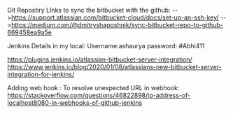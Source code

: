 Git Repostiry LInks to sync the bitbucket with the github:
 -->https://support.atlassian.com/bitbucket-cloud/docs/set-up-an-ssh-key/ 
 -->https://medium.com/@dmitryshaposhnik/sync-bitbucket-repo-to-github-669458ea9a5e
 
Jenkins Details in my local:
Username:ashaurya
password: #Abhi411

https://plugins.jenkins.io/atlassian-bitbucket-server-integration/
https://www.jenkins.io/blog/2020/01/08/atlassians-new-bitbucket-server-integration-for-jenkins/

Adding web hook : 
To resolve unexpected URL in webhook:
https://stackoverflow.com/questions/46822898/ip-address-of-localhost8080-in-webhooks-of-github-jenkins